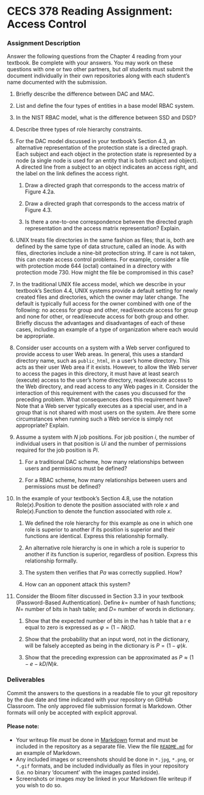 # CECS 378 Reading Assignment: Access Control

### Assignment Description
Answer the following questions from the Chapter 4 reading from your textbook. Be complete with your answers. You may work on these questions with one or two other partners, but *all* students must submit the document individually in their own repositories along with each student’s name documented with the submission.

1. Briefly describe the difference between DAC and MAC.

2. List and define the four types of entities in a base model RBAC system.

3. In the NIST RBAC model, what is the difference between SSD and DSD?

4. Describe three types of role hierarchy constraints.

5. For the DAC model discussed in your textbook’s Section 4.3, an alternative representation of the protection state is a directed graph. Each subject and each object in the protection state is represented by a node (a single node is used for an entity that is both subject and object). A directed line from a subject to an object indicates an access right, and the label on the link defines the access right.
	
	1. Draw a directed graph that corresponds to the access matrix of Figure 4.2a.
	
	2. Draw a directed graph that corresponds to the access matrix of Figure 4.3.
	
	3. Is there a one-to-one correspondence between the directed graph representation and the access matrix representation? Explain.

6. UNIX treats file directories in the same fashion as files; that is, both are defined by the same type of data structure, called an inode. As with files, directories include a nine-bit protection string. If care is not taken, this can create access control problems. For example, consider a file with protection mode 644 (octal) contained in a directory with protection mode 730. How might the file be compromised in this case?

7. In the traditional UNIX file access model, which we describe in your textbook’s Section 4.4, UNIX systems provide a default setting for newly created files and directories, which the owner may later change. The default is typically full access for the owner combined with one of the following: no access for group and other, read/execute access for group and none for other, or read/execute access for both group and other. Briefly discuss the advantages and disadvantages of each of these cases, including an example of a type of organization where each would be appropriate.

8. Consider user accounts on a system with a Web server configured to provide access to user Web areas. In general, this uses a standard directory name, such as `public_html`, in a user’s home directory. This acts as their user Web area if it exists. However, to allow the Web server to access the pages in this directory, it must have at least search (execute) access to the user’s home directory, read/execute access to the Web directory, and read access to any Web pages in it. Consider the interaction of this requirement with the cases you discussed for the preceding problem. What consequences does this requirement have? Note that a Web server typically executes as a special user, and in a group that is not shared with most users on the system. Are there some circumstances when running such a Web service is simply not appropriate? Explain.

9. Assume a system with $N$ job positions. For job position $i$, the number of individual users in that position is $Ui$ and the number of permissions required for the job position is $Pi$.
	
	1. For a traditional DAC scheme, how many relationships between users and permissions must be defined?
	
	2. For a RBAC scheme, how many relationships between users and permissions must be defined?

10. In the example of your textbook’s Section 4.8, use the notation Role($x$).Position to denote the position associated with role $x$ and Role($x$).Function to denote the function associated with role $x$.
	
	1. We defined the role hierarchy for this example as one in which one role is superior to another if its position is superior and their functions are identical. Express this relationship formally.
	
	2. An alternative role hierarchy is one in which a role is superior to another if its function is superior, regardless of position. Express this relationship formally.
	
	3. The system then verifies that $Pa$ was correctly supplied. How?
	
	4. How can an opponent attack this system?

10. Consider the Bloom filter discussed in Section 3.3 in your textbook (Password-Based Authentication). Define $k =$ number of hash functions; $N =$ number of bits in hash table; and $D =$ number of words in dictionary.
	
	1. Show that the expected number of bits in the has h table that a r e equal to zero is expressed as $φ = (1 − Nk )D$.
	
	2. Show that the probability that an input word, not in the dictionary, will be falsely accepted as being in the dictionary is $P = (1 − φ)k$.
	
	3. Show that the preceding expression can be approximated as $P ≈ (1 − e−kD/N )k$.

### Deliverables

Commit the answers to the questions in a readable file to your git repository by the due date and time indicated with your repository on GitHub Classroom. The only approved file submission format is Markdown. Other formats will only be accepted with explicit approval.

#### Please note:

* Your writeup file *must* be done in [Markdown](https://docs.github.com/en/get-started/writing-on-github/getting-started-with-writing-and-formatting-on-github/basic-writing-and-formatting-syntax) format and must be included in the repository as a separate file. View the file [`README.md`](README.md?plain=1) for an example of Markdown.
* Any included images or screenshots should be done in `*.jpg`, `*.png`, or `*.gif` formats, and be included individually as files in your repository (i.e. no binary ‘document’ with the images pasted inside).
* Screenshots or images *may* be linked in your Markdown file writeup if you wish to do so.